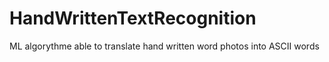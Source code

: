 # HandWrittenTextRecognition
ML algorythme able to translate hand written word photos into ASCII words
